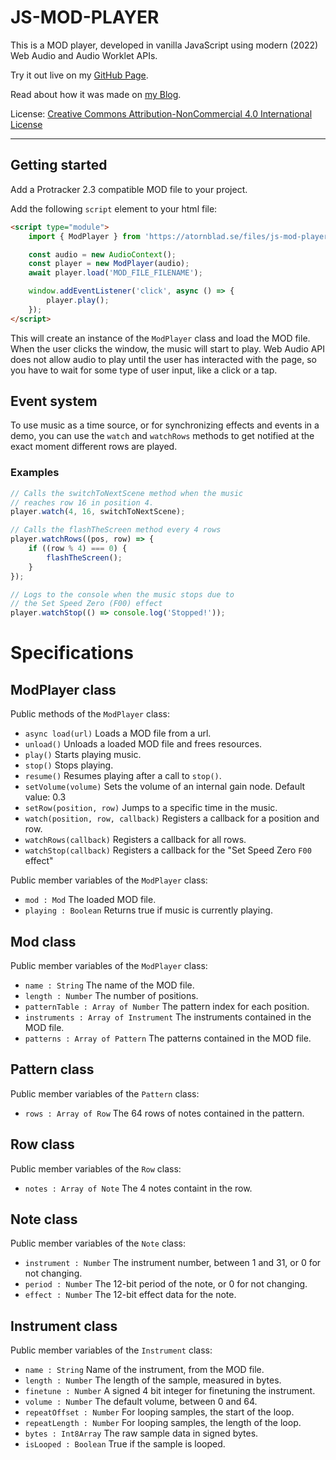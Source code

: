# JS-MOD-PLAYER

This is a MOD player, developed in vanilla JavaScript using modern (2022) Web Audio and Audio Worklet APIs.

Try it out live on my [GitHub Page](https://atornblad.github.io/js-mod-player).

Read about how it was made on [my Blog](https://atornblad.se/js-mod-player).

License: [Creative Commons Attribution-NonCommercial 4.0 International License](http://creativecommons.org/licenses/by-nc/4.0/)

---
## Getting started
Add a Protracker 2.3 compatible MOD file to your project.

Add the following `script` element to your html file:

```html
<script type="module">
    import { ModPlayer } from 'https://atornblad.se/files/js-mod-player/player.js';

    const audio = new AudioContext();
    const player = new ModPlayer(audio);
    await player.load('MOD_FILE_FILENAME');

    window.addEventListener('click', async () => {
        player.play();
    });
</script>
```

This will create an instance of the `ModPlayer` class and load the MOD file. When the user clicks the window, the music will start to play. Web Audio API does not allow audio to play until the user has interacted with the page, so you have to wait for some type of user input, like a click or a tap.

## Event system

To use music as a time source, or for synchronizing effects and events in a demo, you can use the `watch`
and `watchRows` methods to get notified at the exact moment different rows are played.

### Examples

```javascript
// Calls the switchToNextScene method when the music
// reaches row 16 in position 4.
player.watch(4, 16, switchToNextScene);

// Calls the flashTheScreen method every 4 rows
player.watchRows((pos, row) => {
    if ((row % 4) === 0) {
        flashTheScreen();
    }
});

// Logs to the console when the music stops due to
// the Set Speed Zero (F00) effect
player.watchStop(() => console.log('Stopped!'));
```

# Specifications

## ModPlayer class

Public methods of the `ModPlayer` class:

 - `async load(url)` Loads a MOD file from a url.
 - `unload()` Unloads a loaded MOD file and frees resources.
 - `play()` Starts playing music.
 - `stop()` Stops playing.
 - `resume()` Resumes playing after a call to `stop()`.
 - `setVolume(volume)` Sets the volume of an internal gain node. Default value: 0.3
 - `setRow(position, row)` Jumps to a specific time in the music.
 - `watch(position, row, callback)` Registers a callback for a position and row.
 - `watchRows(callback)` Registers a callback for all rows.
 - `watchStop(callback)` Registers a callback for the "Set Speed Zero `F00` effect"

Public member variables of the `ModPlayer` class:

 - `mod : Mod` The loaded MOD file.
 - `playing : Boolean` Returns true if music is currently playing.

## Mod class

Public member variables of the `ModPlayer` class:

 - `name : String` The name of the MOD file.
 - `length : Number` The number of positions.
 - `patternTable : Array of Number` The pattern index for each position.
 - `instruments : Array of Instrument` The instruments contained in the MOD file.
 - `patterns : Array of Pattern` The patterns contained in the MOD file.


## Pattern class

Public member variables of the `Pattern` class:

 - `rows : Array of Row` The 64 rows of notes contained in the pattern.

## Row class

Public member variables of the `Row` class:

 - `notes : Array of Note` The 4 notes containt in the row.

## Note class

Public member variables of the `Note` class:

 - `instrument : Number` The instrument number, between 1 and 31, or 0 for not changing.
 - `period : Number` The 12-bit period of the note, or 0 for not changing.
 - `effect : Number` The 12-bit effect data for the note.

## Instrument class

Public member variables of the `Instrument` class:

 - `name : String` Name of the instrument, from the MOD file.
 - `length : Number` The length of the sample, measured in bytes.
 - `finetune : Number` A signed 4 bit integer for finetuning the instrument.
 - `volume : Number` The default volume, between 0 and 64.
 - `repeatOffset : Number` For looping samples, the start of the loop.
 - `repeatLength : Number` For looping samples, the length of the loop.
 - `bytes : Int8Array` The raw sample data in signed bytes.
 - `isLooped : Boolean` True if the sample is looped.

